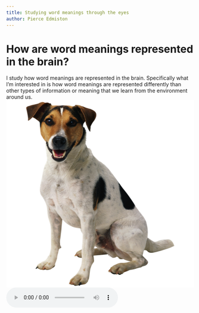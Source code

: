 ```yaml
---
title: Studying word meanings through the eyes
author: Pierce Edmiston
---
```


# How are word meanings represented in the brain?



<aside class="notes">
I study how word meanings are represented in the brain. Specifically what I’m interested in is how word meanings are represented differently than other types of information or meaning that we learn from the environment around us.
</aside>

<img src="figs/dog-1.png" style="display: block; margin: auto;" />

<audio src="http://sapir.psych.wisc.edu/meri/bark.wav" controls>

<aside class="notes">
An example I use a lot is the canonical dog. So you all know what dogs are and what they look like, and there are a few different ways I can get you to think about dogs -- different ways I can activate your knowledge about dogs. I can show you this picture of course but I can also just say the word “dog” and hearing this word will activate at least some of your knowledge about dogs.

But I don’t need to use language, I bet I can get you all to think about dogs by playing you this sound.
</aside>

# Cues to the same concept


|word         |sound             |
|:------------|:-----------------|
|dog          |`<bark>`          |
|cat          |`<meow>`          |
|chainsaw     |`<revving>`       |
|bowling ball |`<crashing pins>` |

<aside class="notes">
So the first experiment I'm going to tell you about compares these two types of cues: verbal and nonverbal cues to arguably the same concept, like the word "dog" and the sound of a dog <bark>. Here are some of the other categories we included in this experiment.

What's important to note is we've got both animal sounds and non-animal sounds, and that these differ in state.
</aside>

# Sound-picture congruence

<img src="figs/sound-picture-congruence-1.png" title="plot of chunk sound-picture-congruence" alt="plot of chunk sound-picture-congruence" style="display: block; margin: auto;" />

# Picture verification task

##

<img src="figs/picture-verification-task-1.png" title="plot of chunk picture-verification-task" alt="plot of chunk picture-verification-task" style="display: block; margin: auto;" />

##

<img src="figs/motivated-cues-exp1-1.png" title="plot of chunk motivated-cues-exp1" alt="plot of chunk motivated-cues-exp1" style="display: block; margin: auto;" />

##

![](img/motivated-cues/exp2-simultaneous.jpg)

##

![](img/motivated-cues/exp3.jpg)

# So... word meanings are symbolic?

# Property verification

##

![](img/visual-knowledge/property-verification/trial-structure.png)

##

<img src="figs/property-verification-results-1.png" title="plot of chunk property-verification-results" alt="plot of chunk property-verification-results" style="display: block; margin: auto;" />

# Orientation discrimination

##

![](img/visual-knowledge/orientation-discrimination/trial-structure.png)

##

![](img/visual-knowledge/orientation-discrimination/results.png)
